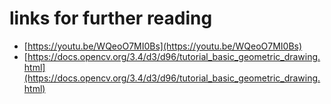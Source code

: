 # links for further reading
- [https://youtu.be/WQeoO7MI0Bs](https://youtu.be/WQeoO7MI0Bs)
- [https://docs.opencv.org/3.4/d3/d96/tutorial_basic_geometric_drawing.html](https://docs.opencv.org/3.4/d3/d96/tutorial_basic_geometric_drawing.html)